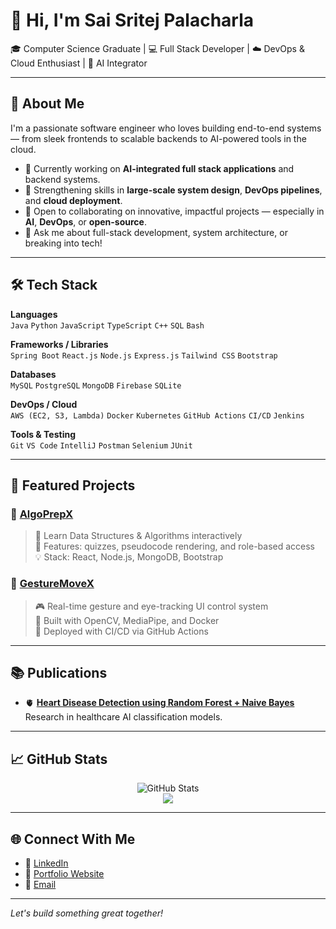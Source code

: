 # 👋 Hi, I'm Sai Sritej Palacharla

🎓 Computer Science Graduate | 💻 Full Stack Developer | ☁️ DevOps & Cloud Enthusiast | 🧠 AI Integrator

---

## 🚀 About Me

I'm a passionate software engineer who loves building end-to-end systems — from sleek frontends to scalable backends to AI-powered tools in the cloud.

- 🔭 Currently working on **AI-integrated full stack applications** and backend systems.
- 🌱 Strengthening skills in **large-scale system design**, **DevOps pipelines**, and **cloud deployment**.
- 🤝 Open to collaborating on innovative, impactful projects — especially in **AI**, **DevOps**, or **open-source**.
- 💬 Ask me about full-stack development, system architecture, or breaking into tech!

---

## 🛠️ Tech Stack

**Languages**  
`Java` `Python` `JavaScript` `TypeScript` `C++` `SQL` `Bash`

**Frameworks / Libraries**  
`Spring Boot` `React.js` `Node.js` `Express.js` `Tailwind CSS` `Bootstrap`

**Databases**  
`MySQL` `PostgreSQL` `MongoDB` `Firebase` `SQLite`

**DevOps / Cloud**  
`AWS (EC2, S3, Lambda)` `Docker` `Kubernetes` `GitHub Actions` `CI/CD` `Jenkins`

**Tools & Testing**  
`Git` `VS Code` `IntelliJ` `Postman` `Selenium` `JUnit`

---

## 📂 Featured Projects

### 🔹 [AlgoPrepX](https://github.com/SAISRITEJ-PALACHARLA/AlgoPrepX)
> 📘 Learn Data Structures & Algorithms interactively  
> 🧠 Features: quizzes, pseudocode rendering, and role-based access  
> 💡 Stack: React, Node.js, MongoDB, Bootstrap

### 🔹 [GestureMoveX](https://github.com/SAISRITEJ-PALACHARLA/GestureMoveX)
> 🎮 Real-time gesture and eye-tracking UI control system  
> 🧪 Built with OpenCV, MediaPipe, and Docker  
> 🔁 Deployed with CI/CD via GitHub Actions

---

## 📚 Publications

- 🫀 **[Heart Disease Detection using Random Forest + Naive Bayes](https://www.neuroquantology.com/open-access/DETECTION+OF+HEART+DISEASE+USING+HYBRID+RANDOM+FOREST+AND+GAUSSIAN+NAIVE%25E2%2580%2599S+BAYESIAN+TECHNIQUES_13968/)**  
  Research in healthcare AI classification models.

---

## 📈 GitHub Stats

<p align="center">
  <img src="https://github-readme-stats.vercel.app/api?username=SAISRITEJ-PALACHARLA&show_icons=true&theme=radical" alt="GitHub Stats" />
  <br />
  <img src="https://github-readme-streak-stats.herokuapp.com?user=SAISRITEJ-PALACHARLA&theme=dark&hide_border=false" />
</p>

---

## 🌐 Connect With Me

- 🔗 [LinkedIn](https://linkedin.com/in/saisritej-palacharla)
- 💼 [Portfolio Website](https://saisritej-palacharla.github.io/)
- 📧 [Email](mailto:saisritejpalacharlauml@gmail.com)

---

*Let's build something great together!*
